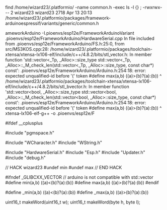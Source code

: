 find /home/wizard23/.platformio/ -name common.h -exec ls -l {} \;
-rwxrwx--- 2 wizard23 wizard23 2718 Apr 13 20:13 /home/wizard23/.platformio/packages/framework-arduinoespressif/variants/generic/common.h




ameworkArduino -I.pioenvs/esp12e/FrameworkArduinoVariant .pioenvs/esp12e/FrameworkArduino/HardwareSerial.cpp
In file included from .pioenvs/esp12e/FrameworkArduino/FS.h:25:0,
from src/MS3KOS.cpp:28:
/home/wizard23/.platformio/packages/toolchain-xtensa/xtensa-lx106-elf/include/c++/4.8.2/bits/stl_vector.h: In member function 'std::vector<_Tp, _Alloc>::size_type std::vector<_Tp, _Alloc>::_M_check_len(std::vector<_Tp, _Alloc>::size_type, const char*) const':
.pioenvs/esp12e/FrameworkArduino/Arduino.h:254:18: error: expected unqualified-id before '(' token
#define max(a,b) ((a)>(b)?(a):(b))
^
/home/wizard23/.platformio/packages/toolchain-xtensa/xtensa-lx106-elf/include/c++/4.8.2/bits/stl_bvector.h: In member function 'std::vector<bool, _Alloc>::size_type std::vector<bool, _Alloc>::_M_check_len(std::vector<bool, _Alloc>::size_type, const char*) const':
.pioenvs/esp12e/FrameworkArduino/Arduino.h:254:18: error: expected unqualified-id before '(' token
#define max(a,b) ((a)>(b)?(a):(b))
^
xtensa-lx106-elf-g++ -o .pioenvs/esp12e/F





#ifdef __cplusplus

#include "pgmspace.h"

#include "WCharacter.h"
#include "WString.h"

#include "HardwareSerial.h"
#include "Esp.h"
#include "Updater.h"
#include "debug.h"

// HACK wizard23
#undef min
#undef max
// END HACK

#ifndef _GLIBCXX_VECTOR
// arduino is not compatible with std::vector
#define min(a,b) ((a)<(b)?(a):(b))
#define max(a,b) ((a)>(b)?(a):(b))
#endif

#define _min(a,b) ((a)<(b)?(a):(b))
#define _max(a,b) ((a)>(b)?(a):(b))

uint16_t makeWord(uint16_t w);
uint16_t makeWord(byte h, byte l);